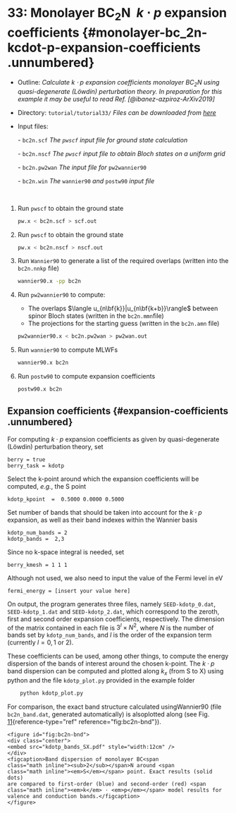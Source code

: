 # 33: Monolayer BC$_2$N &#151; $k\cdot p$ expansion coefficients {#monolayer-bc_2n-kcdot-p-expansion-coefficients .unnumbered}

-   Outline: *Calculate $k\cdot p$ expansion coefficients monolayer
    BC$_2$N using quasi-degenerate (Löwdin) perturbation theory. In
    preparation for this example it may be useful to read Ref.
    [@ibanez-azpiroz-ArXiv2019]*

-   Directory: `tutorial/tutorial33/` *Files can be downloaded from [here](https://github.com/wannier-developers/wannier90/tutorials/tutorial33)*

-   Input files:

    \-   `bc2n.scf` *The `pwscf` input file for ground state calculation*

    \-   `bc2n.nscf` *The `pwscf` input file to obtain Bloch states on a
        uniform grid*

    \-   `bc2n.pw2wan` *The input file for* `pw2wannier90`

    \-   `bc2n.win` *The* `wannier90` *and* `postw90` *input file*

&nbsp;

1.  Run `pwscf` to obtain the ground state

    ```bash title="Terminal"
    pw.x < bc2n.scf > scf.out
    ```

2.  Run `pwscf` to obtain the ground state
    ```bash title="Terminal"
    pw.x < bc2n.nscf > nscf.out
    ```
3.  Run `Wannier90` to generate a list of the required overlaps
    (written into the `bc2n.nnkp` file)
    ```bash title="Terminal"
    wannier90.x -pp bc2n
    ```
4.  Run `pw2wannier90` to compute:
    -   The overlaps $\langle u_{n\bf{k}}|u_{n\bf{k+b}}\rangle$
        between spinor Bloch states (written in the `bc2n.mmn`file)
    -   The projections for the starting guess (written in the
        `bc2n.amn` file)
        
    ```bash title="Terminal"
    pw2wannier90.x < bc2n.pw2wan > pw2wan.out
    ```

5.  Run `wannier90` to compute MLWFs
    ```bash title="Terminal"
    wannier90.x bc2n
    ```

6.  Run `postw90` to compute expansion coefficients
    ```bash title="Terminal"
    postw90.x bc2n
    ```

## Expansion coefficients {#expansion-coefficients .unnumbered}

For computing $k\cdot p$ expansion coefficients as given by
quasi-degenerate (Löwdin) perturbation theory, set

```vi title="Input file"
berry = true
berry_task = kdotp
```

Select the k-point around which the expansion coefficients will be
computed, *e.g.*, the S point

```vi title="Input file"
kdotp_kpoint  =  0.5000 0.0000 0.5000
```

Set number of bands that should be taken into account for the
$k\cdot p$ expansion, as well as their band indexes within the
Wannier basis

```vi title="Input file"
kdotp_num_bands = 2
kdotp_bands =  2,3
```

Since no k-space integral is needed, set

```vi title="Input file"
berry_kmesh = 1 1 1
```

Although not used, we also need to input the value of the Fermi
level in eV

```vi title="Input file"
fermi_energy = [insert your value here]
```

On output, the program generates three files, namely
`SEED-kdotp_0.dat`, `SEED-kdotp_1.dat` and `SEED-kdotp_2.dat`, which
correspond to the zeroth, first and second order expansion coefficients, respectively. The dimension of the matrix contained in each file is $3^{l}\times N^{2}$, where $N$ is the number of bands set by `kdotp_num_bands`, and $l$ is the order of the expansion term (currently $l=0,1$ or $2$).

These coefficients can be used, among other things, to compute the
energy dispersion of the bands of interest around the chosen
k-point. The $k\cdot p$ band dispersion can be computed and plotted
along $k_x$ (from S to X) using python and the file `kdotp_plot.py`
provided in the example folder

```bash title="Terminal"
    python kdotp_plot.py
```

For comparison, the exact band structure calculated usingWannier90 (file `bc2n_band.dat`, generated automatically) is alsoplotted along (see Fig. [11](#fig:bc2n-bnd){reference-type="ref"
reference="fig:bc2n-bnd"}).

    <figure id="fig:bc2n-bnd">
    <div class="center">
    <embed src="kdotp_bands_SX.pdf" style="width:12cm" />
    </div>
    <figcaption>Band dispersion of monolayer BC<span
    class="math inline"><sub>2</sub></span>N around <span
    class="math inline"><em>S</em></span> point. Exact results (solid dots)
    are compared to first-order (blue) and second-order (red) <span
    class="math inline"><em>k</em> ⋅ <em>p</em></span> model results for
    valence and conduction bands.</figcaption>
    </figure>

[^1]: Once `XCrySDen` starts, click on `Tools` $\rightarrow$ `Data Grid`
    in order to specify an isosurface value to plot.

[^2]: Please note the following counterintuitive feature in `pwscf`: in
    order to obtain a ground state with magnetization along the
    *positive* $z$-axis, one should use a *negative* value for the
    variable `starting_magnetization`.

[^3]: The calculation of the AHC using `berry_task = kubo` involves a
    truncation of the sum over empty states in the Kubo-Greenwood
    formula: see description of the keyword [`kubo_eigval_max`]() in the
    User Guide. As discussed around [the formula for anomalous Hall conductivity]() of the User Guide, no
    truncation is done with `berry_task = ahc`.